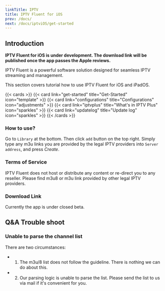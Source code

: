 ```yaml
---
linkTitle: IPTV
title: IPTV Fluent for iOS
prev: /docs/
next: /docs/iptviOS/get-started
---
```


<!--next: /docs/iptviOS/get-started-->

## Introduction

**IPTV Fluent for iOS is under development. The download link will be published once the app passes the Apple reviews.**

IPTV Fluent is a powerful software solution designed for seamless IPTV streaming and management.

This section covers tutorial how to use IPTV Fluent for iOS and iPadOS.

{{< cards >}}
  {{< card link="get-started" title="Get-Started" icon="template" >}}
  {{< card link="configurations" title="Configurations" icon="adjustments" >}}
  {{< card link="iptvplus" title="What's in IPTV Plus" icon="sparkles" >}}
  {{< card link="updatelog" title="Update log" icon="sparkles" >}}
{{< /cards >}}

### How to use?

Go to `Library` at the bottom. Then click `add` button on the top right. Simply type any m3u links you are provided by the legal IPTV providers into `Server address`,  and press _Create_.

### Terms of Service

IPTV Fluent does not host or distribute any content or re-direct you to any reseller. Please find m3u8 or m3u link provided by other legal IPTV providers.

### Download Link

Currently the app is under closed beta.

<!--[![image](https://camo.githubusercontent.com/8a2321d73cec1670332518565fe519cd7141e4eb76976cbc2fbff390142a8f03/68747470733a2f2f696d672e7768616c656e61732e636f6d3a3238332f696d6167652f3230323230373134313231353337352e706e67)](https://apps.apple.com/us/app/zzz/idxxxxxxxxxxxxx)-->

## Q&A Trouble shoot

### Unable to parse the channel list

There are two circumstances:

- 1. The m3u/8 list does not follow the guideline. There is nothing we can do about this.

- 2. Our parsing logic is unable to parse the list. Please send the list to us via mail if it's convenient for you.
